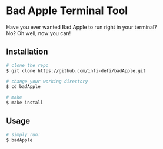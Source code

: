 # Bad Apple Terminal Tool

Have you ever wanted Bad Apple to run right in your terminal?  
No? Oh well, now you can!

## Installation

```bash
# clone the repo
$ git clone https://github.com/infi-defi/badApple.git

# change your working directory
$ cd badApple

# make
$ make install
```

## Usage

```bash
# simply run:
$ badApple
```
